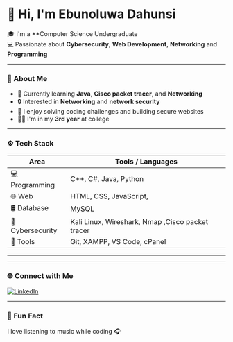 # 👋 Hi, I'm Ebunoluwa Dahunsi

🎓 I'm a **Computer Science Undergraduate  
💻 Passionate about **Cybersecurity**, **Web Development**, **Networking** and **Programming**  

---

### 💼 About Me
- 🌱 Currently learning **Java**, **Cisco packet tracer**, and **Networking**
- 🔒 Interested in **Networking** and **network security**
- 🧠 I enjoy solving coding challenges and building secure websites
- 🧍‍♂️ I'm in my **3rd year** at college

---

### ⚙️ Tech Stack
| Area | Tools / Languages |
|------|-------------------|
| 💻 Programming | C++, C#, Java, Python |
| 🌐 Web | HTML, CSS, JavaScript, |
| 🛢️ Database | MySQL |
| 🔐 Cybersecurity | Kali Linux, Wireshark, Nmap ,Cisco packet tracer |
| 🧰 Tools | Git, XAMPP, VS Code, cPanel |

---


---

### 🌐 Connect with Me
[![LinkedIn](https://img.shields.io/badge/LinkedIn-blue?logo=linkedin&logoColor=white)](https://linkedin.com/in/ebunoluwa-dahunsi-63b119201 )  
 

---

### 💬 Fun Fact
I love listening to  music while coding 🎧
